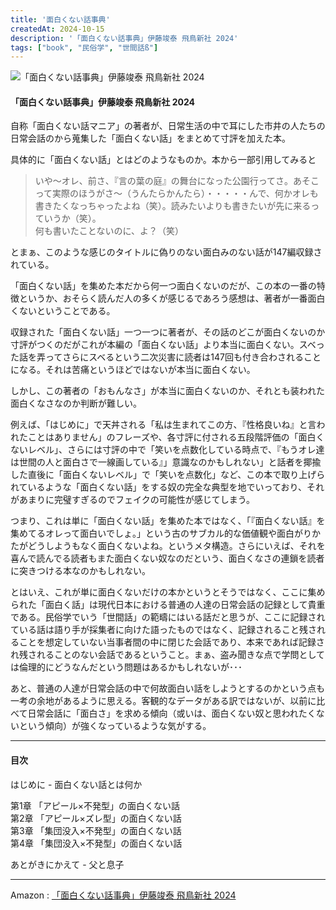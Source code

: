 ```yaml
---
title: '面白くない話事典'
createdAt: 2024-10-15
description: '「面白くない話事典」伊藤竣泰 飛鳥新社 2024'
tags: ["book", "民俗学", "世間話ß"]
---
```


![「面白くない話事典」伊藤竣泰 飛鳥新社 2024](https://i.gyazo.com/2872551653718b37e4b6295b4547046c.png)

#### 「面白くない話事典」伊藤竣泰 飛鳥新社 2024

自称「面白くない話マニア」の著者が、日常生活の中で耳にした市井の人たちの日常会話のから蒐集した「面白くない話」をまとめて寸評を加えた本。

具体的に「面白くない話」とはどのようなものか。本から一部引用してみると

> いや～オレ、前さ、『言の葉の庭』の舞台になった公園行ってさ。あそこって実際のほうがさ～（うんたらかんたら）・・・・・んで、何かオレも書きたくなっちゃったよね（笑）。読みたいよりも書きたいが先に来るっていうか（笑）。  
何も書いたことないのに、よ？（笑）

とまぁ、このような感じのタイトルに偽りのない面白みのない話が147編収録されている。

「面白くない話」を集めた本だから何一つ面白くないのだが、この本の一番の特徴というか、おそらく読んだ人の多くが感じるであろう感想は、著者が一番面白くないということである。

収録された「面白くない話」一つ一つに著者が、その話のどこが面白くないのか寸評がつくのだがこれが本編の「面白くない話」より本当に面白くない。スベった話を弄ってさらにスベるという二次災害に読者は147回も付き合わされることになる。それは苦痛というほどではないが本当に面白くない。

しかし、この著者の「おもんなさ」が本当に面白くないのか、それとも装われた面白くなさなのか判断が難しい。

例えば、「はじめに」で天丼される「私は生まれてこの方、『性格良いね』と言われたことはありません」のフレーズや、各寸評に付される五段階評価の「面白くないレベル」、さらには寸評の中で「笑いを点数化している時点で、『もうオレ達は世間の人と面白さで一線画している』」意識なのかもしれない」と話者を揶揄した直後に「面白くないレベル」で「笑いを点数化」など、この本で取り上げられているような「面白くない話」をする奴の完全な典型を地でいっており、それがあまりに完璧すぎるのでフェイクの可能性が感じてしまう。

つまり、これは単に「面白くない話」を集めた本ではなく、「『面白くない話』を集めてるオレって面白いでしょ。」という古のサブカル的な価値観や面白がりかたがどうしようもなく面白くないよね。というメタ構造。さらにいえば、それを喜んで読んでる読者もまた面白くない奴なのだという、面白くなさの連鎖を読者に突きつける本なのかもしれない。

とはいえ、これが単に面白くないだけの本かというとそうではなく、ここに集められた「面白く話」は現代日本における普通の人達の日常会話の記録として貴重である。民俗学でいう「世間話」の範疇にはいる話だと思うが、ここに記録されている話は語り手が採集者に向けた語ったものではなく、記録されること残されることを想定していない当事者間の中に閉じた会話であり、本来であれば記録され残されることのない会話であるということ。まぁ、盗み聞きな点で学問としては倫理的にどうなんだという問題はあるかもしれないが･･･

あと、普通の人達が日常会話の中で何故面白い話をしようとするのかという点も一考の余地があるように思える。客観的なデータがある訳ではないが、以前に比べて日常会話に「面白さ」を求める傾向（或いは、面白くない奴と思われたくないという傾向）が強くなっているような気がする。


---
#### 目次

はじめに - 面白くない話とは何か

第1章 「アピール×不発型」の面白くない話  
第2章 「アピール×ズレ型」の面白くない話  
第3章 「集団没入×不発型」の面白くない話  
第4章 「集団没入×不発型」の面白くない話  

あとがきにかえて - 父と息子


---

Amazon : [「面白くない話事典」伊藤竣泰 飛鳥新社 2024](https://www.amazon.co.jp/dp/4864109885)    

